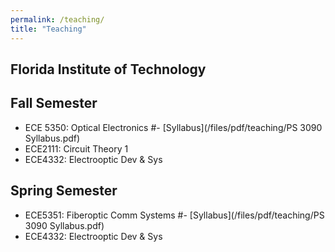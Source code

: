 ```yaml
---
permalink: /teaching/
title: "Teaching"
---
```


## Florida Institute of Technology
## Fall Semester
- ECE 5350: Optical Electronics 
    #- [Syllabus](/files/pdf/teaching/PS 3090 Syllabus.pdf)
-  ECE2111: Circuit Theory 1
-  ECE4332: Electrooptic Dev & Sys
## Spring Semester
-  ECE5351: Fiberoptic Comm Systems
    #- [Syllabus](/files/pdf/teaching/PS 3090 Syllabus.pdf)
-   ECE4332: Electrooptic Dev & Sys


